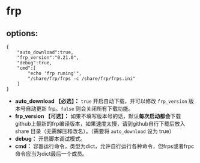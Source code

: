 # frp

## options:

```
{
	"auto_download":true,
	"frp_version":"0.21.0",
    "debug":true,
    "cmd":[
        "echo 'frp runing'",
        "/share/frp/frps -c /share/frp/frps.ini"
    ]
}
```

- **auto_download 【必选】：** `true` 开启自动下载，并可以修改 `frp_version` 版本号自动更新 frp。`false` 则会关闭所有下载功能。
- **frp_version 【可选】：** 如果不填写版本号的话，默认**每次启动都会**下载github上最新的frp编译版本，如果速度太慢，请到github自行下载后放入 share 目录（无需解压和改名）。（需要将 `auto_download` 设为 true）
- **debug：** 开启脚本调试模式。 
- **cmd：** 容器运行命令，类型为dict，允许自行运行各种命令，但frps或者frpc命令应当为dict最后一个成员。

